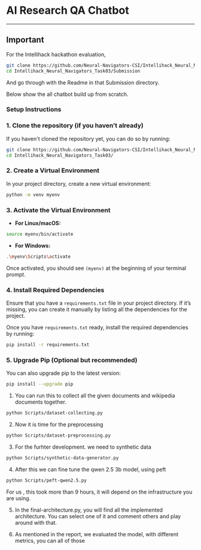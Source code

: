 # AI Research QA Chatbot
----------------------------------------------------------------------------------------------------
## Important
For the Intellihack hackathon evaluation, 

```bash
git clone https://github.com/Neural-Navigators-CSI/Intellihack_Neural_Navigators_Task03.git
cd Intellihack_Neural_Navigators_Task03/Submission
```
And go through with the Readme  in that Submission directory.


Below show the all chatbot build up from scratch.

### Setup Instructions

### 1. **Clone the repository (if you haven’t already)**

If you haven't cloned the repository yet, you can do so by running:

```bash
git clone https://github.com/Neural-Navigators-CSI/Intellihack_Neural_Navigators_Task03.git
cd Intellihack_Neural_Navigators_Task03/
```

### 2. **Create a Virtual Environment**

In your project directory, create a new virtual environment:

```bash
python -m venv myenv
```

### 3. **Activate the Virtual Environment**

- **For Linux/macOS:**

```bash
source myenv/bin/activate
```

- **For Windows:**

```bash
.\myenv\Scripts\activate
```

Once activated, you should see `(myenv)` at the beginning of your terminal prompt.

### 4. **Install Required Dependencies**

Ensure that you have a `requirements.txt` file in your project directory. If it’s missing, you can create it manually by listing all the dependencies for the project.

Once you have `requirements.txt` ready, install the required dependencies by running:

```bash
pip install -r requirements.txt
```

### 5. **Upgrade Pip (Optional but recommended)**

You can also upgrade pip to the latest version:

```bash
pip install --upgrade pip
```
1. You can run this to collect all the given documents and wikipedia documents together.
```bash
python Scripts/dataset-collecting.py
```

2. Now it is time for the preprocessing
```bash
python Scripts/dataset-preprocessing.py
```
3. For the furhter development. we need to synthetic data
```bash
python Scripts/synthetic-data-generator.py
```
4. After this we can fine tune the qwen 2.5 3b model, using peft
```bash
python Scripts/peft-qwen2.5.py
```
For us , this took more than 9 hours, it will depend on the infrastructure you are using.

5. In the final-architecture.py, you will find all the implemented architecture. You can select one of it and comment others and play around with that.

6. As mentioned in the report, we evaluated the model, with different metrics, you can all of those 

